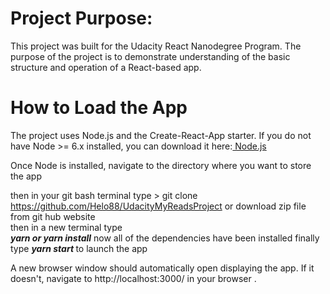 # Project Purpose:
This project was built for the Udacity React Nanodegree Program. The purpose of the project is to demonstrate understanding of the basic structure and operation of a React-based app.

# How to Load the App

The project uses Node.js and the Create-React-App starter. If you do not have Node >= 6.x installed, you can download it here:<a href="https://nodejs.org/en/download/"> Node.js </a>

Once Node is installed, navigate to the directory where you want to store the app

then in your git bash terminal type > git clone https://github.com/Helo88/UdacityMyReadsProject or download zip file from git hub website 
<br>
then in a new  terminal type  
<b> <i>yarn or yarn install</i></b>
now all of the dependencies have been installed 
finally type <b> <i>yarn start</i> </b> to launch the app
 
A new browser window should automatically open displaying the app. If it doesn't, navigate to http://localhost:3000/ in your browser .

